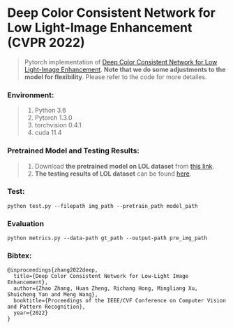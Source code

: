 # Deep Color Consistent Network for Low Light-Image Enhancement (CVPR 2022)

> Pytorch implementation of [Deep Color Consistent Network for Low Light-Image Enhancement](https://openaccess.thecvf.com/content/CVPR2022/papers/Zhang_Deep_Color_Consistent_Network_for_Low-Light_Image_Enhancement_CVPR_2022_paper.pdf).
**Note that we do some adjustments to the model for flexibility**. Please refer to the code for more detailes.

### Environment:
> 1. Python 3.6 
> 2. Pytorch 1.3.0
> 3. torchvision 0.4.1
> 4. cuda 11.4

### Pretrained Model and Testing Results: 
> 1) Download **the pretrained model on LOL dataset** from [this link](https://drive.google.com/u/0/uc?id=134wM6wz0GdC6QXaeyrtQy6tyHpuRZ8Jp&export=download). 
> 2) **The testing results of LOL dataset** can be found [here](https://github.com/Ian0926/DCC-Net/tree/main/results).

### Test:
`python test.py --filepath img_path --pretrain_path model_path`

### Evaluation
`python metrics.py --data-path gt_path --output-path pre_img_path`

### Bibtex:
```
@inproceedings{zhang2022deep,
  title={Deep Color Consistent Network for Low-Light Image Enhancement},
  author={Zhao Zhang, Huan Zheng, Richang Hong, Mingliang Xu, Shuicheng Yan and Meng Wang},
  booktitle={Proceedings of the IEEE/CVF Conference on Computer Vision and Pattern Recognition},
  year={2022}
}
```
